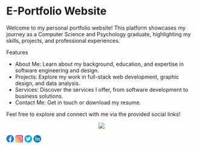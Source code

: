 
# E-Portfolio Website
Welcome to my personal portfolio website! This platform showcases my journey as a Computer Science and Psychology graduate, highlighting my skills, projects, and professional experiences.

Features
- About Me: Learn about my background, education, and expertise in software engineering and design.
- Projects: Explore my work in full-stack web development, graphic design, and data analysis.
- Services: Discover the services I offer, from software development to business solutions.
- Contact Me: Get in touch or download my resume.
  
Feel free to explore and connect with me via the provided social links!


<p align="center"> 
  <img src="/images/4.gif" width="300">
</p>

<a href="https://www.facebook.com/XxAni10NxX/"><img src="images/facebook.png" alt="Facebook" width="20px"></a>
<a href="https://www.instagram.com/incarcerated_abyss/"><img src="images/instagram.png" alt="Instagram" width="20px"></a>
<a href="https://x.com/incarcerated_ab"><img src="images/twitter.png" alt="X (formerly Twitter)" width="20px"></a>
<a href="https://www.linkedin.com/in/akshat-newal-700021268/"><img src="images/linkedin.png" alt="LinkedIn" width="20px"></a>

